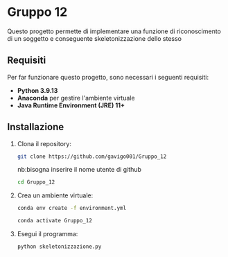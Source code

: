 # Gruppo 12

Questo progetto permette di implementare una funzione di riconoscimento di un soggetto e conseguente skeletonizzazione dello stesso

## Requisiti

Per far funzionare questo progetto, sono necessari i seguenti requisiti:
- **Python 3.9.13** 
- **Anaconda** per gestire l'ambiente virtuale
- **Java Runtime Environment (JRE) 11+**

## Installazione

1. Clona il repository:
   ```bash
   git clone https://github.com/gavigo001/Gruppo_12
   ```
   nb:bisogna inserire il nome utente di github
   ```bash
   cd Gruppo_12
   ```
   
2. Crea un ambiente virtuale:
   ```bash
   conda env create -f environment.yml
   ```
   ```bash
   conda activate Gruppo_12
   ```
   
3. Esegui il programma:
   ```bash
   python skeletonizzazione.py
   ```
